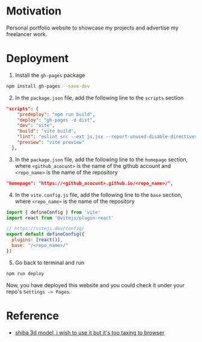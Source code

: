 # Motivation

Personal portfolio website to showcase my projects and advertise my freelancer work.
# Deployment

1. Install the `gh-pages`  package
```bash
npm install gh-pages --save-dev
```
2. In the `package.json` file, add the following line to the `scripts` section
```json
"scripts": {
    "predeploy": "npm run build",
    "deploy": "gh-pages -d dist",
    "dev": "vite",
    "build": "vite build",
    "lint": "eslint src --ext js,jsx --report-unused-disable-directives --max-warnings 0",
    "preview": "vite preview"
  },
```
3. In the `package.json` file, add the following line to the `homepage` section, where `<github_acocunt>` is the name of the github account and `<repo_name>` is the name of the repository
```json
"homepage": "https://<github_acocunt>.github.io/<repo_name>/",
```
4. In the `vite.config.js` file, add the following line to the `base` section, where `<repo_name>` is the name of the repository
```javascript
import { defineConfig } from 'vite'
import react from '@vitejs/plugin-react'

// https://vitejs.dev/config/
export default defineConfig({
  plugins: [react()],
  base: "/<repo_name>/"
})
```
5. Go back to terminal and run
```bash
npm run deploy
```

Now, you have deployed this website and you could check it under your repo's `Settings -> Pages`.




# Reference
- [shiba 3d model, i wish to use it but it's too taxing to browser](https://sketchfab.com/3d-models/shiba-faef9fe5ace445e7b2989d1c1ece361c)

